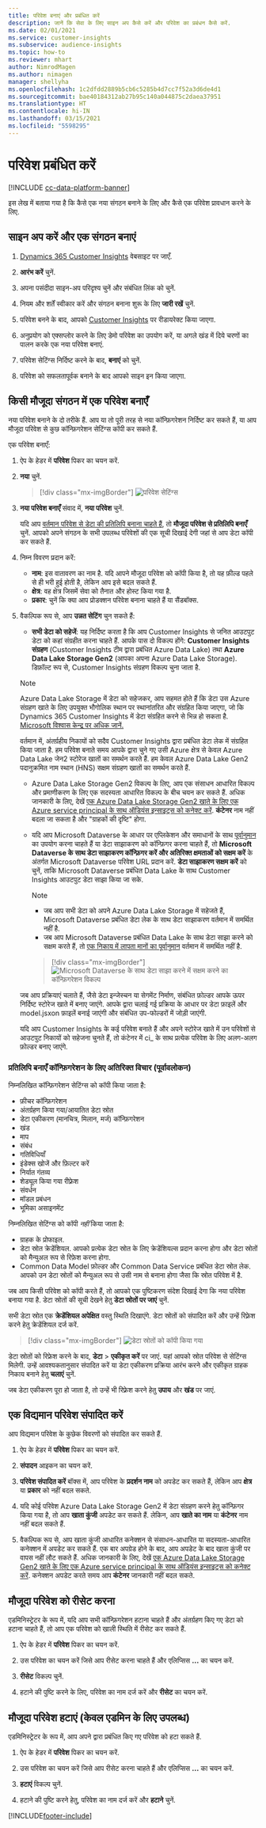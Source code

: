 ```yaml
---
title: परिवेश बनाएं और प्रबंधित करें
description: जानें कि सेवा के लिए साइन अप कैसे करें और परिवेश का प्रबंधन कैसे करें.
ms.date: 02/01/2021
ms.service: customer-insights
ms.subservice: audience-insights
ms.topic: how-to
ms.reviewer: mhart
author: NimrodMagen
ms.author: nimagen
manager: shellyha
ms.openlocfilehash: 1c2dfdd2889b5cb6c5285b4d7cc7f52a3d6de4d1
ms.sourcegitcommit: bae40184312ab27b95c140a044875c2daea37951
ms.translationtype: HT
ms.contentlocale: hi-IN
ms.lasthandoff: 03/15/2021
ms.locfileid: "5598295"
---
```

# <a name="manage-environments"></a>परिवेश प्रबंधित करें

[!INCLUDE [cc-data-platform-banner](../includes/cc-data-platform-banner.md)]

इस लेख में बताया गया है कि कैसे एक नया संगठन बनाने के लिए और कैसे एक परिवेश प्रावधान करने के लिए.

## <a name="sign-up-and-create-an-organization"></a>साइन अप करें और एक संगठन बनाएं

1. [Dynamics 365 Customer Insights](https://dynamics.microsoft.com/ai/customer-insights/) वेबसाइट पर जाएँ.

2. **आरंभ करें** चुनें.

3. अपना पसंदीदा साइन-अप परिदृश्य चुनें और संबंधित लिंक को चुनें.

4. नियम और शर्तें स्वीकार करें और संगठन बनाना शुरू के लिए **जारी रखें** चुनें.

5. परिवेश बनने के बाद, आपको [Customer Insights](https://home.ci.ai.dynamics.com) पर रीडायरेक्ट किया जाएगा.

6. अनुप्रयोग को एक्सप्लोर करने के लिए डेमो परिवेश का उपयोग करें, या अगले खंड में दिये चरणों का पालन करके एक नया परिवेश बनाएं.

7. परिवेश सेटिंग्स निर्दिष्ट करने के बाद, **बनाएं** को चुनें.

8. परिवेश को सफलतापूर्वक बनाने के बाद आपको साइन इन किया जाएगा.

## <a name="create-an-environment-in-an-existing-organization"></a>किसी मौजूदा संगठन में एक परिवेश बनाएँ

नया परिवेश बनाने के दो तरीके हैं. आप या तो पूरी तरह से नया कॉन्फ़िगरेशन निर्दिष्ट कर सकते हैं, या आप मौजूदा परिवेश से कुछ कॉन्फ़िगरेशन सेटिंग्स कॉपी कर सकते हैं.

एक परिवेश बनाएँ:

1. ऐप के हेडर में **परिवेश** पिकर का चयन करें.

1. **नया** चुनें.

   > [!div class="mx-imgBorder"]
   > ![परिवेश सेटिंग्स](media/environment-settings-dialog.png)

1. **नया परिवेश बनाएँ** संवाद में, **नया परिवेश** चुनें.

   यदि आप [वर्तमान परिवेश से डेटा की प्रतिलिपि बनाना चाहते हैं](#additional-considerations-for-copy-configuration-preview), तो **मौजूदा परिवेश से प्रतिलिपि बनाएँ** चुनें. आपको अपने संगठन के सभी उपलब्ध परिवेशों की एक सूची दिखाई देगी जहां से आप डेटा कॉपी कर सकते हैं.

1. निम्न विवरण प्रदान करें:
   - **नाम**: इस वातावरण का नाम है. यदि आपने मौजूदा परिवेश को कॉपी किया है, तो यह फ़ील्ड पहले से ही भरी हुई होती है, लेकिन आप इसे बदल सकते हैं.
   - **क्षेत्र**: वह क्षेत्र जिसमें सेवा को तैनात और होस्ट किया गया है.
   - **प्रकार**: चुनें कि क्या आप प्रोडक्शन परिवेश बनाना चाहते हैं या सैंडबॉक्स.

2. वैकल्पिक रूप से, आप **उन्नत सेटिंग** चुन सकते हैं:

   - **सभी डेटा को सहेजें**: यह निर्दिष्ट करता है कि आप Customer Insights से जनित आउटपुट डेटा को कहां संग्रहीत करना चाहते हैं. आपके पास दो विकल्प होंगे: **Customer Insights संग्रहण** (Customer Insights टीम द्वारा प्रबंधित Azure Data Lake) तथा **Azure Data Lake Storage Gen2** (आपका अपना Azure Data Lake Storage). डिफ़ॉल्ट रूप से, Customer Insights संग्रहण विकल्प चुना जाता है.

   > [!NOTE]
   > Azure Data Lake Storage में डेटा को सहेजकर, आप सहमत होते हैं कि डेटा उस Azure संग्रहण खाते के लिए उपयुक्त भौगोलिक स्थान पर स्थानांतरित और संग्रहित किया जाएगा, जो कि Dynamics 365 Customer Insights में डेटा संग्रहित करने से भिन्न हो सकता है. [Microsoft विश्वास केन्द्र पर अधिक जानें.](https://www.microsoft.com/trust-center)
   >
   > वर्तमान में, अंतर्ग्रहीय निकायों को सदैव Customer Insights द्वारा प्रबंधित डेटा लेक में संग्रहित किया जाता है.
   > हम परिवेश बनाते समय आपके द्वारा चुने गए उसी Azure क्षेत्र से केवल Azure Data Lake जेन2 स्टोरेज खातों का समर्थन करते हैं.
   > हम केवल Azure Data Lake Gen2 पदानुक्रमित नाम स्थान (HNS) सक्षम संग्रहण खातों का समर्थन करते हैं.

   - Azure Data Lake Storage Gen2 विकल्प के लिए, आप एक संसाधन आधारित विकल्प और प्रमाणीकरण के लिए एक सदस्यता आधारित विकल्प के बीच चयन कर सकते हैं. अधिक जानकारी के लिए, देखें [एक Azure Data Lake Storage Gen2 खाते के लिए एक Azure service principal के साथ ऑडियंस इन्साइट्स को कनेक्ट करें](connect-service-principal.md). **कंटेनर** नाम नहीं बदला जा सकता है और "ग्राहकों की दृष्टि" होगा.
   
   - यदि आप Microsoft Dataverse के आधार पर एप्लिकेशन और समाधानों के साथ [पूर्वानुमान](predictions.md) का उपयोग करना चाहते हैं या डेटा साझाकरण को कॉन्फ़िगर करना चाहते हैं, तो **Microsoft Dataverse के साथ डेटा साझाकरण कॉन्फ़िगर करें और अतिरिक्त क्षमताओं को सक्षम करें** के अंतर्गत Microsoft Dataverse परिवेश URL प्रदान करें. **डेटा साझाकरण सक्षम करें** को चुनें, ताकि Microsoft Dataverse प्रबंधित Data Lake के साथ Customer Insights आउटपुट डेटा साझा किया जा सके.

     > [!NOTE]
     > - जब आप सभी डेटा को अपने Azure Data Lake Storage में सहेजते हैं, Microsoft Dataverse प्रबंधित डेटा लेक के साथ डेटा साझाकरण वर्तमान में समर्थित नहीं है.
     > - जब आप Microsoft Dataverse प्रबंधित Data Lake के साथ डेटा साझा करने को सक्षम करते हैं, तो [एक निकाय में लापता मानों का पूर्वानुमान](predictions.md) वर्तमान में समर्थित नहीं है.

     > [!div class="mx-imgBorder"]
     > ![Microsoft Dataverse के साथ डेटा साझा करने में सक्षम करने का कॉन्फ़िगरेशन विकल्प](media/Datasharing-with-DataverseMDL.png)

   जब आप प्रक्रियाएं चलाते हैं, जैसे डेटा इन्जेस्चन या सेगमेंट निर्माण, संबंधित फ़ोल्डर आपके ऊपर निर्दिष्ट स्टोरेज खाते में बनाए जाएंगे. आपके द्वारा चलाई गई प्रक्रिया के आधार पर डेटा फ़ाइलें और model.jsxon फ़ाइलें बनाई जाएंगी और संबंधित उप-फोल्डरों में जोड़ी जाएंगी.

   यदि आप Customer Insights के कई परिवेश बनाते हैं और अपने स्टोरेज खाते में उन परिवेशों से आउटपुट निकायों को सहेजना चुनते हैं, तो कंटेनर में ci_<environmentid> के साथ प्रत्येक परिवेश के लिए अलग-अलग फ़ोल्डर बनाए जाएंगे.

### <a name="additional-considerations-for-copy-configuration-preview"></a>प्रतिलिपि बनाएँ कॉन्फ़िगरेशन के लिए अतिरिक्त विचार (पूर्वावलोकन)

निम्नलिखित कॉन्फ़िगरेशन सेटिंग्स को कॉपी किया जाता है:

- फ़ीचर कॉन्‍फ़िगरेशन
- अंतर्ग्रहण किया गया/आयातित डेटा स्रोत
- डेटा एकीकरण (मानचित्र, मिलान, मर्ज) कॉन्फ़िगरेशन
- खंड
- माप
- संबंध
- गतिविधियाँ
- इंडेक्स खोजें और फ़ि‍ल्‍टर करें
- निर्यात गंतव्य
- शेड्यूल किया गया रीफ़्रेश
- संवर्धन
- मॉडल प्रबंधन
- भूमिका असाइनमेंट

निम्नलिखित सेटिंग्स को कॉपी *नहीं* किया जाता है:

- ग्राहक के प्रोफाइल.
- डेटा स्रोत क्रेडेंशियल. आपको प्रत्येक डेटा स्रोत के लिए क्रेडेंशियल्स प्रदान करना होगा और डेटा स्रोतों को मैन्युअल रूप से रिफ़ेश करना होगा.
- Common Data Model फ़ोल्डर और Common Data Service प्रबंधित डेटा स्रोत लेक. आपको उन डेटा स्रोतों को मैन्युअल रूप से उसी नाम से बनाना होगा जैसा कि स्रोत परिवेश में है.

जब आप किसी परिवेश को कॉपी करते हैं, तो आपको एक पुष्टिकरण संदेश दिखाई देगा कि नया परिवेश बनाया गया है. डेटा स्रोतों की सूची देखने हेतु **डेटा स्रोतों पर जाएं** चुनें.

सभी डेटा स्रोत एक **क्रेडेंशियल अपेक्षित** वस्तु स्थिति दिखाएंगे. डेटा स्रोतों को संपादित करें और उन्हें रिफ़्रेश करने हेतु क्रेडेंशियल दर्ज करें.

> [!div class="mx-imgBorder"]
> ![डेटा स्रोतों को कॉपी किया गया](media/data-sources-copied.png)

डेटा स्रोतों को रिफ्रेश करने के बाद, **डेटा** > **एकीकृत करें** पर जाएं. यहां आपको स्रोत परिवेश से सेटिंग्स मिलेगी. उन्हें आवश्यकतानुसार संपादित करें या डेटा एकीकरण प्रक्रिया आरंभ करने और एकीकृत ग्राहक निकाय बनाने हेतु **चलाएं** चुनें.

जब डेटा एकीकरण पूरा हो जाता है, तो उन्हें भी रिफ़्रेश करने हेतु **उपाय** और **खंड** पर जाएं.

## <a name="edit-an-existing-environment"></a>एक विद्यमान परिवेश संपादित करें

आप विद्यमान परिवेश के कुछेक विवरणों को संपादित कर सकते हैं.

1.  ऐप के हेडर में **परिवेश** पिकर का चयन करें.

2.  **संपादन** आइकन का चयन करें.

3. **परिवेश संपादित करें** बॉक्स में, आप परिवेश के **प्रदर्शन नाम** को अपडेट कर सकते हैं, लेकिन आप **क्षेत्र** या **प्रकार** को नहीं बदल सकते.

4. यदि कोई परिवेश Azure Data Lake Storage Gen2 में डेटा संग्रहण करने हेतु कॉन्फ़िगर किया गया है, तो आप **खाता कुंजी** अपडेट कर सकते हैं. लेकिन, आप **खाते का नाम** या **कंटेनर** नाम नहीं बदल सकते हैं.

5. वैकल्पिक रूप से, आप खाता कुंजी आधारित कनेक्शन से संसाधन-आधारित या सदस्यता-आधारित कनेक्शन में अपडेट कर सकते हैं. एक बार अपग्रेड होने के बाद, आप अपडेट के बाद खाता कुंजी पर वापस नहीं लौट सकते हैं. अधिक जानकारी के लिए, देखें [एक Azure Data Lake Storage Gen2 खाते के लिए एक Azure service principal के साथ ऑडियंस इन्साइट्स को कनेक्ट करें](connect-service-principal.md). कनेक्शन अपडेट करते समय आप **कंटेनर** जानकारी नहीं बदल सकते.

## <a name="reset-an-existing-environment"></a>मौजूदा परिवेश को रीसेट करना

एडमिनिस्ट्रेटर के रूप में, यदि आप सभी कॉन्फ़िगरेशन हटाना चाहते हैं और अंतर्ग्रहण किए गए डेटा को हटाना चाहते हैं, तो आप एक परिवेश को खाली स्थिति में रीसेट कर सकते हैं.

1.  ऐप के हेडर में **परिवेश** पिकर का चयन करें. 

2.  उस परिवेश का चयन करें जिसे आप रीसेट करना चाहते हैं और एलिप्सिस **...** का चयन करें. 

3. **रीसेट** विकल्प चुनें. 

4.  हटाने की पुष्टि करने के लिए, परिवेश का नाम दर्ज करें और **रीसेट** का चयन करें.

## <a name="delete-an-existing-environment-available-only-for-admins"></a>मौजूदा परिवेश हटाएं (केवल एडमिन के लिए उपलब्ध)

एडमिनिस्ट्रेटर के रूप में, आप अपने द्वारा प्रबंधित किए गए परिवेश को हटा सकते हैं.

1.  ऐप के हेडर में **परिवेश** पिकर का चयन करें.

2.  उस परिवेश का चयन करें जिसे आप रीसेट करना चाहते हैं और एलिप्सिस **...** का चयन करें. 

3. **हटाएं** विकल्प चुनें. 

4.  हटाने की पुष्टि करने हेतु, परिवेश का नाम दर्ज करें और **हटाने** चुनें.


[!INCLUDE[footer-include](../includes/footer-banner.md)]